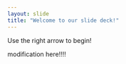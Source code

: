 ```yaml
---
layout: slide
title: "Welcome to our slide deck!"
---
```


Use the right arrow to begin!

modification here!!!!


